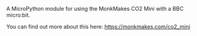 A MicroPython module for using the MonkMakes CO2 Mini with a BBC micro:bit.

You can find out more about this here: https://monkmakes.com/co2_mini

